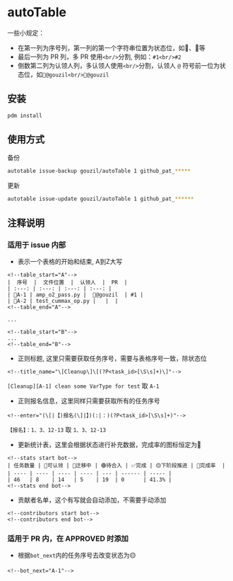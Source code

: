 # autoTable

一些小规定：
* 在第一列为序号列，第一列的第一个字符串位置为状态位，如🚧、🔵等
* 最后一列为 PR 列，多 PR 使用`<br/>`分割, 例如：`#1<br/>#2`
* 倒数第二列为认领人列，多认领人使用`<br/>`分割，认领人 `@` 符号前一位为状态位，如`🚧@gouzil<br/>🔵@gouzil`

## 安装

```bash
pdm install
```

## 使用方式

备份

```bash
autotable issue-backup gouzil/autoTable 1 github_pat_*****
```

更新

```bash
autotable issue-update gouzil/autoTable 1 github_pat_******
```

## 注释说明

### 适用于 issue 内部
* 表示一个表格的开始和结束, A到Z大写
```
<!--table_start="A"-->
|  序号  |  文件位置  |  认领人  |  PR  |
| :---: | :---: | :---: | :---: |
| 🚧A-1 | amp_o2_pass.py |  🚧@gouzil  | #1 |
| 🔵A-2 | test_cummax_op.py |   |  |
<!--table_end="A"-->

...

<!--table_start="B"-->
...
<!--table_end="B"-->
```

* 正则标题, 这里只需要获取任务序号，需要与表格序号一致，除状态位

```
<!--title_name="\[Cleanup\]\[(?P<task_id>[\S\s]+)\]"-->
```

`[Cleanup][A-1] clean some VarType for test` 取 `A-1`


* 正则报名信息，这里同样只需要获取所有的任务序号

```
<!--enter="(\[|【)报名(\]|】)(:|：)(?P<task_id>[\S\s]+)"-->
```

`【报名】：1、3、12-13` 取 `1、3、12-13`

* 更新统计表，这里会根据状态进行补充数据，完成率的图标恒定为🏁
```
<!--stats start bot-->
| 任务数量 | 🔵可认领 | 🚧迁移中 | 🟢待合入 | ✅完成 | 🟡下阶段推进 | 🏁完成率  |
| ---- | ---- | ---- | ---- | --- | ------ | ----- |
| 46   | 8    | 14   | 5    | 19  | 0      | 41.3% |
<!--stats end bot-->
```

* 贡献者名单，这个有写就会自动添加，不需要手动添加
```
<!--contributors start bot-->
<!--contributors end bot-->
```

### 适用于 PR 内，在 APPROVED 时添加

* 根据`bot_next`内的任务序号去改变状态为🟡
```
<!--bot_next="A-1"-->
```


